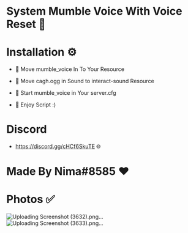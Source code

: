 # System Mumble Voice With Voice Reset 📄

# Installation ⚙️

- 🔸 Move mumble_voice In To Your Resource

- 🔸 Move cagh.ogg in Sound to interact-sound Resource

- 🔸 Start mumble_voice in Your server.cfg

- 🔸 Enjoy Script :)

# Discord

- https://discord.gg/cHCf6SkuTE 🌐



# Made By Nima#8585 ❤️


# Photos ✅
![Uploading Screenshot (3632).png…]()
![Uploading Screenshot (3633).png…]()
